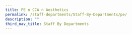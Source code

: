 ```yaml
---
title: PE n CCA n Aesthetics
permalink: /staff-departments/Staff-By-Departments/pe/
description: ""
third_nav_title: Staff By Departments
---
```

